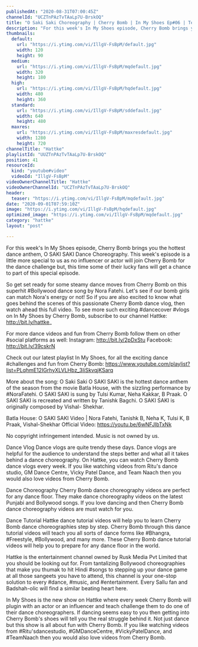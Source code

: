 ```yaml
---
publishedAt: "2020-08-31T07:00:45Z"
channelId: "UCZTnPAzTvTAaLp7U-BrskOQ"
title: "O Saki Saki Choreography | Cherry Bomb | In My Shoes Ep#06 | Teacher's Day Special | Hattke"
description: "For this week's In My Shoes episode, Cherry Bomb brings you the hottest dance anthem, O SAKI SAKI Dance Choreography.  This week's episode is a little more special to us as no influencer or actor will join Cherry Bomb for the dance challenge but, this time some of their lucky fans will get a chance to part of this special episode. \n\nSo get set ready for some steamy dance moves from Cherry Bomb on this superhit #Bollywood dance song by Nora Fatehi. Let's see if our bomb girls can match Nora's energy or not! So if you are also excited to know what goes behind the scenes of this passionate Cherry Bomb dance vlog, then watch ahead this full video. To see more such exciting #dancecover #vlogs on In My Shoes by Cherry Bomb, subscribe to our channel Hattke: http://bit.ly/hattke_\n\nFor more dance videos and fun from Cherry Bomb follow them on other #social platforms as well:\nInstagram: http://bit.ly/2pDxStu\nFacebook: http://bit.ly/39cskrN\n\nCheck out our latest playlist In My Shoes, for all the exciting dance #challenges and fun from Cherry Bomb: https://www.youtube.com/playlist?list=PLqhmE12IGrhyXLVLHbz_3IiSkvqjKSarq\n\nMore about the song: O Saki Saki\nO SAKI SAKI is the hottest dance anthem of the season from the movie Batla House, with the sizzling performance by #NoraFatehi. O SAKI SAKI is sung by Tulsi Kumar, Neha Kakkar, B Praak. O SAKI SAKI is recreated and written by Tanishk Bagchi. O SAKI SAKI is originally composed by Vishal- Shekhar. \n\nBatla House: O SAKI SAKI Video | Nora Fatehi, Tanishk B, Neha K, Tulsi K, B Praak, Vishal-Shekhar\nOfficial Video: https://youtu.be/6wNFJIbTxNk\n\nNo copyright infringement intended. Music is not owned by us.\n\nDance Vlog\nDance vlogs are quite trendy these days. Dance vlogs are helpful for the audience to understand the steps better and what all it takes behind a dance choreography. On Hattke, you can watch Cherry Bomb dance vlogs every week. If you like watching videos from Ritu's dance studio, GM Dance Centre, Vicky Patel Dance, and Team Naach then you would also love videos from Cherry Bomb.\n\nDance Choreography\nCherry Bomb dance choreography videos are perfect for any dance floor. They make dance choreography videos on the latest Punjabi and Bollywood songs. If you love dancing and then Cherry Bomb dance choreography videos are must watch for you.\n\nDance Tutorial\nHattke dance tutorial videos will help you to learn Cherry Bomb dance choreographies step by step. Cherry Bomb through this dance tutorial videos will teach you all sorts of dance forms like #Bhangra, #Freestyle, #Bollywood, and many more. These Cherry Bomb dance tutorial videos will help you to prepare for any dance floor in the world. \n\nHattke is the entertainment channel owned by Rusk Media Pvt Limited that you should be looking out for. From tantalizing Bollywood choreographies that make you thumak to hit Hindi #songs to stepping up your dance game at all those sangeets you have to attend, this channel is your one-stop solution to every #dance, #music, and #entertainment. Every Sallu fan and Badshah-olic will find a similar beating heart here.\n\nIn My Shoes is the new show on Hattke where every week Cherry Bomb will plugin with an actor or an influencer and teach challenge them to do one of their dance choreographers. If dancing seems easy to you then getting into Cherry Bomb's shoes will tell you the real struggle behind it. Not just dance but this show is all about fun with Cherry Bomb. If you like watching videos from #Ritu'sdancestudio, #GMDanceCentre, #VickyPatelDance, and #TeamNaach then you would also love videos from Cherry Bomb."
thumbnails:
  default:
    url: "https://i.ytimg.com/vi/IllgV-FsBpM/default.jpg"
    width: 120
    height: 90
  medium:
    url: "https://i.ytimg.com/vi/IllgV-FsBpM/mqdefault.jpg"
    width: 320
    height: 180
  high:
    url: "https://i.ytimg.com/vi/IllgV-FsBpM/hqdefault.jpg"
    width: 480
    height: 360
  standard:
    url: "https://i.ytimg.com/vi/IllgV-FsBpM/sddefault.jpg"
    width: 640
    height: 480
  maxres:
    url: "https://i.ytimg.com/vi/IllgV-FsBpM/maxresdefault.jpg"
    width: 1280
    height: 720
channelTitle: "Hattke"
playlistId: "UUZTnPAzTvTAaLp7U-BrskOQ"
position: 41
resourceId:
  kind: "youtube#video"
  videoId: "IllgV-FsBpM"
videoOwnerChannelTitle: "Hattke"
videoOwnerChannelId: "UCZTnPAzTvTAaLp7U-BrskOQ"
header:
  teaser: "https://i.ytimg.com/vi/IllgV-FsBpM/mqdefault.jpg"
date: "2020-09-01T07:59:10Z"
image: "https://i.ytimg.com/vi/IllgV-FsBpM/hqdefault.jpg"
optimized_image: "https://i.ytimg.com/vi/IllgV-FsBpM/mqdefault.jpg"
category: "hattke"
layout: "post"

---
```

For this week's In My Shoes episode, Cherry Bomb brings you the hottest dance anthem, O SAKI SAKI Dance Choreography.  This week's episode is a little more special to us as no influencer or actor will join Cherry Bomb for the dance challenge but, this time some of their lucky fans will get a chance to part of this special episode. 

So get set ready for some steamy dance moves from Cherry Bomb on this superhit #Bollywood dance song by Nora Fatehi. Let's see if our bomb girls can match Nora's energy or not! So if you are also excited to know what goes behind the scenes of this passionate Cherry Bomb dance vlog, then watch ahead this full video. To see more such exciting #dancecover #vlogs on In My Shoes by Cherry Bomb, subscribe to our channel Hattke: http://bit.ly/hattke_

For more dance videos and fun from Cherry Bomb follow them on other #social platforms as well:
Instagram: http://bit.ly/2pDxStu
Facebook: http://bit.ly/39cskrN

Check out our latest playlist In My Shoes, for all the exciting dance #challenges and fun from Cherry Bomb: https://www.youtube.com/playlist?list=PLqhmE12IGrhyXLVLHbz_3IiSkvqjKSarq

More about the song: O Saki Saki
O SAKI SAKI is the hottest dance anthem of the season from the movie Batla House, with the sizzling performance by #NoraFatehi. O SAKI SAKI is sung by Tulsi Kumar, Neha Kakkar, B Praak. O SAKI SAKI is recreated and written by Tanishk Bagchi. O SAKI SAKI is originally composed by Vishal- Shekhar. 

Batla House: O SAKI SAKI Video | Nora Fatehi, Tanishk B, Neha K, Tulsi K, B Praak, Vishal-Shekhar
Official Video: https://youtu.be/6wNFJIbTxNk

No copyright infringement intended. Music is not owned by us.

Dance Vlog
Dance vlogs are quite trendy these days. Dance vlogs are helpful for the audience to understand the steps better and what all it takes behind a dance choreography. On Hattke, you can watch Cherry Bomb dance vlogs every week. If you like watching videos from Ritu's dance studio, GM Dance Centre, Vicky Patel Dance, and Team Naach then you would also love videos from Cherry Bomb.

Dance Choreography
Cherry Bomb dance choreography videos are perfect for any dance floor. They make dance choreography videos on the latest Punjabi and Bollywood songs. If you love dancing and then Cherry Bomb dance choreography videos are must watch for you.

Dance Tutorial
Hattke dance tutorial videos will help you to learn Cherry Bomb dance choreographies step by step. Cherry Bomb through this dance tutorial videos will teach you all sorts of dance forms like #Bhangra, #Freestyle, #Bollywood, and many more. These Cherry Bomb dance tutorial videos will help you to prepare for any dance floor in the world. 

Hattke is the entertainment channel owned by Rusk Media Pvt Limited that you should be looking out for. From tantalizing Bollywood choreographies that make you thumak to hit Hindi #songs to stepping up your dance game at all those sangeets you have to attend, this channel is your one-stop solution to every #dance, #music, and #entertainment. Every Sallu fan and Badshah-olic will find a similar beating heart here.

In My Shoes is the new show on Hattke where every week Cherry Bomb will plugin with an actor or an influencer and teach challenge them to do one of their dance choreographers. If dancing seems easy to you then getting into Cherry Bomb's shoes will tell you the real struggle behind it. Not just dance but this show is all about fun with Cherry Bomb. If you like watching videos from #Ritu'sdancestudio, #GMDanceCentre, #VickyPatelDance, and #TeamNaach then you would also love videos from Cherry Bomb.